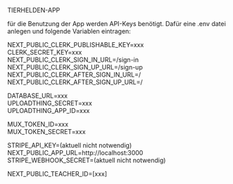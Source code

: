 TIERHELDEN-APP

für die Benutzung der App werden API-Keys benötigt.
Dafür eine .env datei anlegen und folgende Variablen eintragen:

NEXT_PUBLIC_CLERK_PUBLISHABLE_KEY=xxx  
CLERK_SECRET_KEY=xxx  
NEXT_PUBLIC_CLERK_SIGN_IN_URL=/sign-in  
NEXT_PUBLIC_CLERK_SIGN_UP_URL=/sign-up  
NEXT_PUBLIC_CLERK_AFTER_SIGN_IN_URL=/  
NEXT_PUBLIC_CLERK_AFTER_SIGN_UP_URL=/

DATABASE_URL=xxx  
UPLOADTHING_SECRET=xxx  
UPLOADTHING_APP_ID=xxx

MUX_TOKEN_ID=xxx  
MUX_TOKEN_SECRET=xxx

STRIPE_API_KEY=(aktuell nicht notwendig)  
NEXT_PUBLIC_APP_URL=http://localhost:3000  
STRIPE_WEBHOOK_SECRET=(aktuell nicht notwendig)

NEXT_PUBLIC_TEACHER_ID=[xxx]
